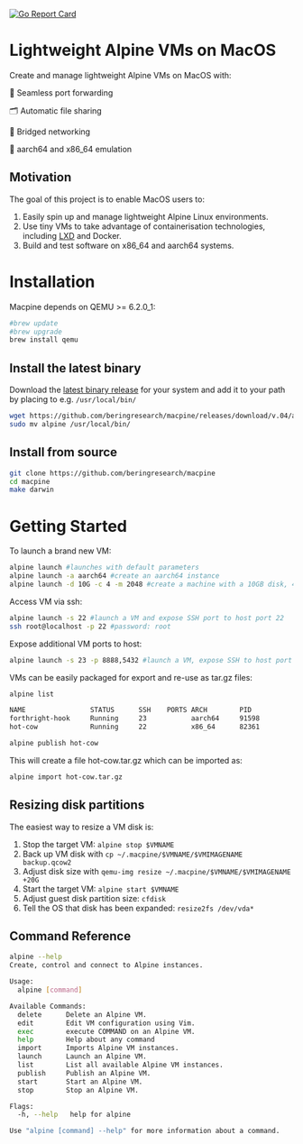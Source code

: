 [![Go Report Card](https://goreportcard.com/badge/github.com/beringresearch/macpine)](https://goreportcard.com/report/github.com/beringresearch/macpine)

# Lightweight Alpine VMs on MacOS

Create and manage lightweight Alpine VMs on MacOS with:


:repeat: Seamless port forwarding

:card_index_dividers: Automatic file sharing

:roller_coaster: Bridged networking

:rocket: aarch64 and x86_64 emulation

## Motivation
The goal of this project is to enable MacOS users to:

1. Easily spin up and manage lightweight Alpine Linux environments.
2. Use tiny VMs to take advantage of containerisation technologies, including [LXD](https://linuxcontainers.org/lxd/introduction/) and Docker.
3. Build and test software on x86_64 and aarch64 systems.

# Installation

Macpine depends on QEMU >= 6.2.0_1:

```bash
#brew update
#brew upgrade
brew install qemu
```

## Install the latest binary

Download the [latest binary release](https://github.com/beringresearch/macpine/releases) for your system and add it to your path by placing to e.g. `/usr/local/bin/`

```bash
wget https://github.com/beringresearch/macpine/releases/download/v.04/alpine
sudo mv alpine /usr/local/bin/
```

## Install from source

```bash
git clone https://github.com/beringresearch/macpine
cd macpine
make darwin
```

# Getting Started

To launch a brand new VM:

```bash
alpine launch #launches with default parameters
alpine launch -a aarch64 #create an aarch64 instance
alpine launch -d 10G -c 4 -m 2048 #create a machine with a 10GB disk, 4 cpus and 2GB of RAM

```

Access VM via ssh:

```bash
alpine launch -s 22 #launch a VM and expose SSH port to host port 22
ssh root@localhost -p 22 #password: root
```

Expose additional VM ports to host:

```bash
alpine launch -s 23 -p 8888,5432 #launch a VM, expose SSH to host port 23 and forward VM ports 8888 and 5432 to host ports 8888 and 5432
```

VMs can be easily packaged for export and re-use as tar.gz files:

```bash
alpine list

NAME                STATUS      SSH    PORTS ARCH        PID 
forthright-hook     Running     23           aarch64     91598
hot-cow             Running     22           x86_64      82361
```

```bash
alpine publish hot-cow
```

This will create a file hot-cow.tar.gz which can be imported as:

```bash
alpine import hot-cow.tar.gz
```

## Resizing disk partitions

The easiest way to resize a VM disk is:

1. Stop the target VM: `alpine stop $VMNAME`
2. Back up VM disk with  `cp ~/.macpine/$VMNAME/$VMIMAGENAME backup.qcow2`
3. Adjust disk size with `qemu-img resize ~/.macpine/$VMNAME/$VMIMAGENAME +20G`
4. Start the target VM:  `alpine start $VMNAME`
5. Adjust guest disk partition size: `cfdisk`
6. Tell the OS that disk has been expanded: `resize2fs /dev/vda*`

## Command Reference

```bash
alpine --help
Create, control and connect to Alpine instances.

Usage:
  alpine [command]

Available Commands:
  delete      Delete an Alpine VM.
  edit        Edit VM configuration using Vim.
  exec        execute COMMAND on an Alpine VM.
  help        Help about any command
  import      Imports Alpine VM instances.
  launch      Launch an Alpine VM.
  list        List all available Alpine VM instances.
  publish     Publish an Alpine VM.
  start       Start an Alpine VM.
  stop        Stop an Alpine VM.

Flags:
  -h, --help   help for alpine

Use "alpine [command] --help" for more information about a command.
```
